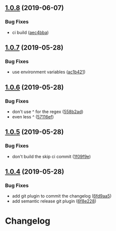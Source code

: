 ## [1.0.8](https://github.com/molgenis/molgenis-js-example/compare/v1.0.7...v1.0.8) (2019-06-07)


### Bug Fixes

* ci build ([aec4bba](https://github.com/molgenis/molgenis-js-example/commit/aec4bba))

## [1.0.7](https://github.com/molgenis/molgenis-js-example/compare/v1.0.6...v1.0.7) (2019-05-28)


### Bug Fixes

* use environment variables ([ac1b421](https://github.com/molgenis/molgenis-js-example/commit/ac1b421))

## [1.0.6](https://github.com/molgenis/molgenis-js-example/compare/v1.0.5...v1.0.6) (2019-05-28)


### Bug Fixes

* don't use ^ for the regex ([558b2ad](https://github.com/molgenis/molgenis-js-example/commit/558b2ad))
* even less ^ ([57116ef](https://github.com/molgenis/molgenis-js-example/commit/57116ef))

## [1.0.5](https://github.com/molgenis/molgenis-js-example/compare/v1.0.4...v1.0.5) (2019-05-28)


### Bug Fixes

* don't build the skip ci commit ([1f09f9e](https://github.com/molgenis/molgenis-js-example/commit/1f09f9e))

## [1.0.4](https://github.com/molgenis/molgenis-js-example/compare/v1.0.3...v1.0.4) (2019-05-28)


### Bug Fixes

* add git plugin to commit the changelog ([6fd9aa5](https://github.com/molgenis/molgenis-js-example/commit/6fd9aa5))
* add semantic release git plugin ([6f8e228](https://github.com/molgenis/molgenis-js-example/commit/6f8e228))

# Changelog
